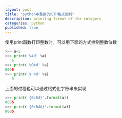 ```yaml
---
layout: post
title: "python中整数的打印格式控制"
description: printing format of the integers
categories: python
published: true
---
```



使用print函数打印整数时，可以用下面的方式控制整数位数

~~~python
>>> a=5
>>> print('%4d' %a)
   5
>>> print('%04d' %a)
0005
>>> print('% 4d' %a)
   5
~~~

上面的过程也可以通过格式化字符串来实现

~~~python
>>> print('{0:04}'.format(a))
0005
>>> print('{0:04d}'.format(a))
0005
~~~

